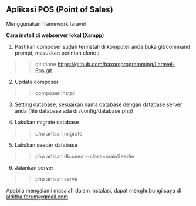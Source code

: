 
## Aplikasi POS (Point of Sales)

Menggunakan framework laravel

<b> Cara install di webserver lokal (Xampp)</b>

1. Pastikan composer sudah terinstall di komputer anda
buka git/command prompt, masukkan perintah clone :
>> git clone https://github.com/haxorsprogramming/Laravel-Pos.git

2. Update composer
>> composer install

3. Setting database, sesuaikan nama database dengan database server anda (file database ada di /config/database.php)

4. Lakukan migrate database
>> php artisan migrate

5. Lakukan seeder database
>> php artisan db:seed --class=mainSeeder

6. Jalankan server
>> php artisan serve

Apabila mengalami masalah dalam instalasi, dapat menghubungi saya di alditha.forum@gmail.com
